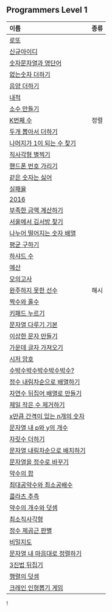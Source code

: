 ## Programmers Level 1   
|이름|종류|
|:---|:---:|
|[로또](https://programmers.co.kr/learn/courses/30/lessons/77484)|
|[신규아이디](https://programmers.co.kr/learn/courses/30/lessons/72410)|
|[숫자문자열과 영단어](https://programmers.co.kr/learn/courses/30/lessons/81301)|
|[없는숫자 더하기](https://programmers.co.kr/learn/courses/30/lessons/86051)|
|[음양 더하기](https://programmers.co.kr/learn/courses/30/lessons/76501)|
|[내적](https://programmers.co.kr/learn/courses/30/lessons/70128)|
|[소수 만들기](https://programmers.co.kr/learn/courses/30/lessons/12977)|
|[K번째 수](https://programmers.co.kr/learn/courses/30/lessons/42748)|정렬|
|[두개 뽑아서 더하기](https://programmers.co.kr/learn/courses/30/lessons/68644)|
|[나머지가 1이 되는 수 찾기](https://programmers.co.kr/learn/courses/30/lessons/87389)|
|[직사각형 별찍기](https://programmers.co.kr/learn/courses/30/lessons/12969)|
|[핸드폰 번호 가리기](https://programmers.co.kr/learn/courses/30/lessons/12948)|
|[같은 숫자는 싫어](https://programmers.co.kr/learn/courses/30/lessons/12906)|
|[실패율](https://programmers.co.kr/learn/courses/30/lessons/42889)|
|[2016](https://programmers.co.kr/learn/courses/30/lessons/12901#)|
|[부족한 금액 계산하기](https://programmers.co.kr/learn/courses/30/lessons/82612)|
|[서울에서 김서방 찾기](https://programmers.co.kr/learn/courses/30/lessons/12919)|
|[나누어 떨어지는 숫자 배열](https://programmers.co.kr/learn/courses/30/lessons/12910)|
|[평균 구하기](https://programmers.co.kr/learn/courses/30/lessons/12944)|
|[하샤드 수](https://programmers.co.kr/learn/courses/30/lessons/12947#)|
|[예산](https://programmers.co.kr/learn/courses/30/lessons/12982)|
|[모의고사](https://programmers.co.kr/learn/courses/30/lessons/42840)|
|[완주하지 못한 선수](https://programmers.co.kr/learn/courses/30/lessons/42576)|해시|
|[짝수와 홀수](https://programmers.co.kr/learn/courses/30/lessons/12937)|
|[키패드 누르기](https://programmers.co.kr/learn/courses/30/lessons/67256)|
|[문자열 다루기 기본](https://programmers.co.kr/learn/courses/30/lessons/12918)|
|[이상한 문자 만들기](https://programmers.co.kr/learn/courses/30/lessons/12930)|
|[가운데 글자 가져오기](https://programmers.co.kr/learn/courses/30/lessons/12903)|
|[시저 암호](https://programmers.co.kr/learn/courses/30/lessons/12926)|
|[수박수박수박수박수박수?](https://programmers.co.kr/learn/courses/30/lessons/12922)|
|[정수 내림차순으로 배열하기](https://programmers.co.kr/learn/courses/30/lessons/12933)|
|[자연수 뒤집어 배열로 만들기](https://programmers.co.kr/learn/courses/30/lessons/12932)|
|[제일 작은 수 제거하기](https://programmers.co.kr/learn/courses/30/lessons/12935)|
|[x만큼 간격이 있는 n개의 숫자](https://programmers.co.kr/learn/courses/30/lessons/12954)
|[문자열 내 p와 y의 개수](https://programmers.co.kr/learn/courses/30/lessons/12916)|
|[자릿수 더하기](https://programmers.co.kr/learn/courses/30/lessons/12931)|
|[문자열 내림차순으로 배치하기](https://programmers.co.kr/learn/courses/30/lessons/12917)|
|[문자열을 정수로 바꾸기](https://programmers.co.kr/learn/courses/30/lessons/12925)|
|[약수의 합](https://programmers.co.kr/learn/courses/30/lessons/12928)|
|[최대공약수와 최소공배수](https://programmers.co.kr/learn/courses/30/lessons/12940)|
|[콜라츠 추측](https://programmers.co.kr/learn/courses/30/lessons/12943)|
|[약수의 개수와 덧셈](https://programmers.co.kr/learn/courses/30/lessons/77884)|
|[최소직사각형](https://programmers.co.kr/learn/courses/30/lessons/86491)|
|[정수 제곱근 판별](https://programmers.co.kr/learn/courses/30/lessons/12934)|
|[비밀지도](https://programmers.co.kr/learn/courses/30/lessons/17681)|
|[문자열 내 마음대로 정렬하기](https://programmers.co.kr/learn/courses/30/lessons/12915)|
|[3진법 뒤집기](https://programmers.co.kr/learn/courses/30/lessons/68935)|
|[행렬의 덧셈](https://programmers.co.kr/learn/courses/30/lessons/12950)|
|[크레인 인형뽑기 게임](https://programmers.co.kr/learn/courses/30/lessons/64061#)|   
 
!
